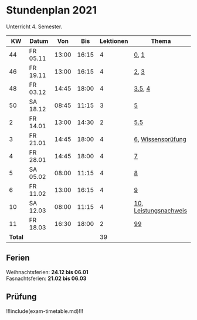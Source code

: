 # Stundenplan 2021

Unterricht 4. Semester.

| KW        | Datum    | Von   | Bis   | Lektionen | Thema                                                                    |
| --------- | -------- | ----- | ----- | --------- | ------------------------------------------------------------------------ |
| 44        | FR 05.11 | 13:00 | 16:15 | 4         | [0](topic-0/README.md), [1](topic-1/README.md)                           |
| 46        | FR 19.11 | 13:00 | 16:15 | 4         | [2](topic-2/README.md), [3](topic-3/README.md)                           |
| 48        | FR 03.12 | 14:45 | 18:00 | 4         | [3.5](topic-3-5/README.md), [4](topic-4/README.md)                       |
| 50        | SA 18.12 | 08:45 | 11:15 | 3         | [5](topic-5/README.md)                                                   |
| 2         | FR 14.01 | 13:00 | 14:30 | 2         | [5.5](topic-5-5/README.md)                                               |
| 3         | FR 21.01 | 14:45 | 18:00 | 4         | [6](topic-6/README.md), [Wissensprüfung](exam.md#wissensprufung)         |
| 4         | FR 28.01 | 14:45 | 18:00 | 4         | [7](topic-7/README.md)                                                   |
| 5         | SA 05.02 | 08:00 | 11:15 | 4         | [8](topic-8/README.md)                                                   |
| 6         | FR 11.02 | 13:00 | 16:15 | 4         | [9](topic-9/README.md)                                                   |
| 10        | SA 12.03 | 08:00 | 11:15 | 4         | [10](topic-10/README.md), [Leistungsnachweis](exam.md#leistungsnachweis) |
| 11        | FR 18.03 | 16:30 | 18:00 | 2         | [99](topic-99/README.md)                                                 |
| **Total** |          |       |       | 39        |                                                                          |
<!-- TBLFM: @>$5=sum(@I..@-1) -->

## Ferien

Weihnachtsferien: **24.12 bis 06.01**\
Fasnachtsferien: **21.02 bis 06.03**

## Prüfung

!!!include(exam-timetable.md)!!!